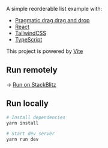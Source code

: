 A simple reorderable list example with:

- [Pragmatic drag drag and drop](https://github.com/atlassian/pragmatic-drag-and-drop)
- [React](https://react.dev/)
- [TailwindCSS](https://tailwindcss.com/)
- [TypeScript](https://www.typescriptlang.org/)

This project is powered by [Vite](https://vitejs.dev/)

## Run remotely

→ [Run on StackBlitz](https://stackblitz.com/github/alexreardon/react-pdnd-tailwind?startScript=dev)

## Run locally

```bash
# Install dependencies
yarn install

# Start dev server
yarn run dev
```

